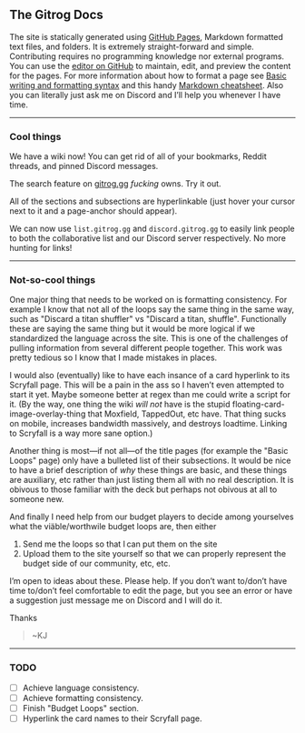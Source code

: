 ## The Gitrog Docs

The site is statically generated using [GitHub Pages](https://pages.github.com/), Markdown formatted text files, and folders. It is extremely straight-forward and simple. Contributing requires no programming knowledge nor external programs. You can use the [editor on GitHub](https://github.com/TheGitrogServer/thegitrogserver.github.io/edit/main/index.md) to maintain, edit, and preview the content for the pages. For more information about how to format a page see [Basic writing and formatting syntax](https://docs.github.com/en/github/writing-on-github/getting-started-with-writing-and-formatting-on-github/basic-writing-and-formatting-syntax) and this handy [Markdown cheatsheet](https://www.markdownguide.org/cheat-sheet/). Also you can literally just ask me on Discord and I’ll help you whenever I have time.

---

### Cool things

We have a wiki now! You can get rid of all of your bookmarks, Reddit threads, and pinned Discord messages.

The search feature on [gitrog.gg](https://gitrog.gg/) *fucking* owns. Try it out.

All of the sections and subsections are hyperlinkable (just hover your cursor next to it and a page-anchor should appear).

We can now use `list.gitrog.gg` and `discord.gitrog.gg` to easily link people to both the collaborative list and our Discord server respectively. No more hunting for links!

---

### Not-so-cool things

One major thing that needs to be worked on is formatting consistency. For example I know that not all of the loops say the same thing in the same way, such as "Discard a titan shuffler" vs "Discard a titan, shuffle". Functionally these are saying the same thing but it would be more logical if we standardized the language across the site. This is one of the challenges of pulling information from several different people together. This work was pretty tedious so I know that I made mistakes in places.

I would also (eventually) like to have each insance of a card hyperlink to its Scryfall page. This will be a pain in the ass so I haven’t even attempted to start it yet. Maybe someone better at regex than me could write a script for it. (By the way, one thing the wiki *will not* have is the stupid floating-card-image-overlay-thing that Moxfield, TappedOut, etc have. That thing sucks on mobile, increases bandwidth massively, and destroys loadtime. Linking to Scryfall is a way more sane option.)

Another thing is most—if not all—of the title pages (for example the "Basic Loops" page) only have a bulleted list of their subsections. It would be nice to have a brief description of *why* these things are basic, and these things are auxiliary, etc rather than just listing them all with no real description. It is obivous to those familiar with the deck but perhaps not obivous at all to someone new.

And finally I need help from our budget players to decide among yourselves what the viäble/worthwile budget loops are, then either
1. Send me the loops so that I can put them on the site
2. Upload them to the site yourself
so that we can properly represent the budget side of our community, etc, etc.

I’m open to ideas about these. Please help. If you don’t want to/don’t have time to/don’t feel comfortable to edit the page, but you see an error or have a suggestion just message me on Discord and I will do it.

Thanks
> ~KJ

---

### TODO

- [ ] Achieve language consistency.
- [ ] Achieve formatting consistency.
- [ ] Finish "Budget Loops" section.
- [ ] Hyperlink the card names to their Scryfall page.
